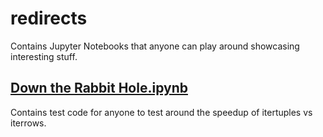 # redirects
Contains Jupyter Notebooks that anyone can play around showcasing interesting stuff.

## [Down the Rabbit Hole.ipynb](https://github.com/smk612/redirects/blob/master/Down_the_Rabbit_Hole.ipynb)
Contains test code for anyone to test around the speedup of itertuples vs iterrows.
